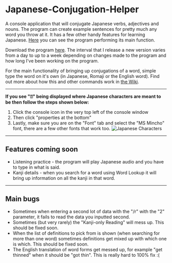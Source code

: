 # Japanese-Conjugation-Helper
A console application that will conjugate Japanese verbs, adjectives and nouns. The program can create example sentences for pretty much any word you throw at it. It has a few other handy features for learning Japanese. [Here](https://imgur.com/DlKXeyl) you can see the program performing its main function.

Download the program [here](https://github.com/hopto-dot/Japanese-Conjugation-Helper/releases). The interval that I release a new version varies from a day to up to a week depending on changes made to the program and how long I've been working on the program.

For the main functionality of bringing up conjugations of a word, simple type the word on it's own (in Japanese, Romaji or the English word). Find out more about how this and other commands work in [the Wiki](https://github.com/hopto-dot/Japanese-Conjugation-Helper/wiki/How-to-use).

***

**If you see "⍰" being displayed where Japanese characters are meant to be then follow the steps shown below:**
1. Click the console icon in the very top left of the console window
2. Then click "properties at the bottom"
3. Lastly, make sure you are on the "Font" tab and select the "MS Mincho" font, there are a few other fonts that work too.
![Japanese Characters](https://i.imgur.com/x7gDhB9.png)

***
## Features coming soon
* Listening practice - the program will play Japanese audio and you have to type in what is said.
* Kanji details - when you search for a word using Word Lookup it will bring up information on all the kanji in that word.
***

## Main bugs

* Sometimes when entering a second lot of data with the "/r" with the "2" parameter, it fails to read the data you inputted second.
* Sometimes (but very rarely) the "Kanji-only Reading" will mess up. This should be fixed soon.
* When the list of definitions to pick from is shown (when searching for more than one word) sometimes definitions get mixed up with which one is which. This should be fixed soon.
* The English translation of word forms get messed up, for example "get thinned" when it should be "got thin". This is really hard to 100% fix :(
